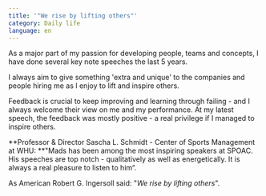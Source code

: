 ```yaml
---
title: '"We rise by lifting others"'
category: Daily life
language: en
---
```

As a major part of my passion for developing people, teams and concepts, I have done several key note speeches the last 5 years.

I always aim to give something 'extra and unique' to the companies and people hiring me as I enjoy to lift and inspire others.

Feedback is crucial to keep improving and learning through failing - and I always welcome their view on me and my performance. At my latest speech, the feedback was mostly positive - a real privilege if I managed to inspire others.

**Professor & Director Sascha L. Schmidt - Center of Sports Management at WHU: **"Mads has been among the most inspiring speakers at SPOAC. His speeches are top notch - qualitatively as well as energetically. It is always a real pleasure to listen to him“.

As American Robert G. Ingersoll said: "_We rise by lifting others_".
